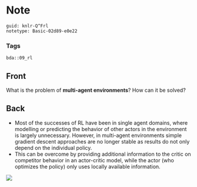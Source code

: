 # Note
```
guid: knlr-Q^Frl
notetype: Basic-02d89-e0e22
```

### Tags
```
bda::09_rl
```

## Front
What is the problem of <b>multi-agent environments</b>? How can it
be solved?

## Back
<div><ul><li>Most of the successes of RL have been in single agent domains, where
modelling or predicting the behavior of other actors in the environment is
largely unnecessary. However, in multi-agent environments simple gradient descent
approaches are no longer stable as results do not only depend on the individual
policy.</li><li>This can be overcome by providing additional information to the
critic on competitor behavior in an actor-critic model, while the actor (who
optimizes the policy) only uses locally available information.</li></ul></div>
<img src="paste-26d2f31a424e58fc26bad74d6a234258b92f1805.jpg">
